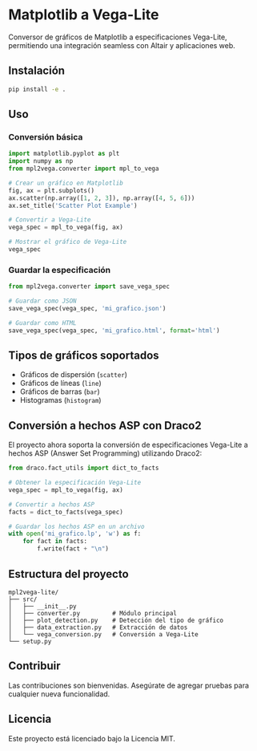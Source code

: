 # Matplotlib a Vega-Lite

Conversor de gráficos de Matplotlib a especificaciones Vega-Lite, permitiendo una integración seamless con Altair y aplicaciones web.

## Instalación

```bash
pip install -e .
```

## Uso

### Conversión básica

```python
import matplotlib.pyplot as plt
import numpy as np
from mpl2vega.converter import mpl_to_vega

# Crear un gráfico en Matplotlib
fig, ax = plt.subplots()
ax.scatter(np.array([1, 2, 3]), np.array([4, 5, 6]))
ax.set_title('Scatter Plot Example')

# Convertir a Vega-Lite
vega_spec = mpl_to_vega(fig, ax)

# Mostrar el gráfico de Vega-Lite
vega_spec
```

### Guardar la especificación

```python
from mpl2vega.converter import save_vega_spec

# Guardar como JSON
save_vega_spec(vega_spec, 'mi_grafico.json')

# Guardar como HTML
save_vega_spec(vega_spec, 'mi_grafico.html', format='html')
```

## Tipos de gráficos soportados

- Gráficos de dispersión (`scatter`)
- Gráficos de líneas (`line`)
- Gráficos de barras (`bar`)
- Histogramas (`histogram`)

## Conversión a hechos ASP con Draco2

El proyecto ahora soporta la conversión de especificaciones Vega-Lite a hechos ASP (Answer Set Programming) utilizando Draco2:

```python
from draco.fact_utils import dict_to_facts

# Obtener la especificación Vega-Lite
vega_spec = mpl_to_vega(fig, ax)

# Convertir a hechos ASP
facts = dict_to_facts(vega_spec)

# Guardar los hechos ASP en un archivo
with open('mi_grafico.lp', 'w') as f:
    for fact in facts:
        f.write(fact + "\n")
```

## Estructura del proyecto

```
mpl2vega-lite/
├── src/
│   ├── __init__.py
│   ├── converter.py         # Módulo principal
│   ├── plot_detection.py    # Detección del tipo de gráfico
│   ├── data_extraction.py   # Extracción de datos
│   └── vega_conversion.py   # Conversión a Vega-Lite
└── setup.py
```

## Contribuir

Las contribuciones son bienvenidas. Asegúrate de agregar pruebas para cualquier nueva funcionalidad.

## Licencia

Este proyecto está licenciado bajo la Licencia MIT.
